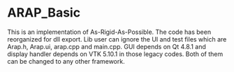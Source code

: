 ARAP_Basic
==========

This is an implementation of As-Rigid-As-Possible. 
The code has been reorganized for dll export. Lib user can ignore the UI and test files which are Arap.h, Arap.ui, arap.cpp and main.cpp.
GUI depends on Qt 4.8.1 and display handler depends on VTK 5.10.1 in those legacy codes. Both of them can be changed to any other framework.